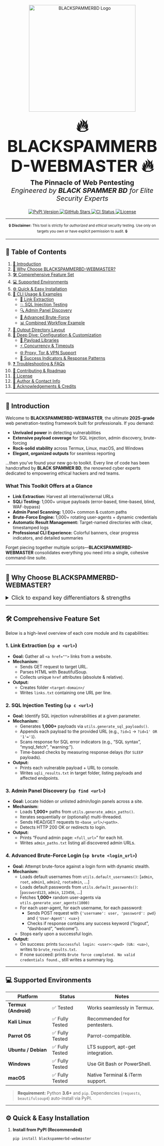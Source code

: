 <p align="center">
  <img src="https://github.com/BlackSpammerBd/blackspammerbd_webmaster/blob/main/1749235408784.jpg" alt="BLACKSPAMMERBD Logo" width="350"/>
</p>

<h1 align="center" style="font-size: 54px; margin: 8px 0;">🔥 BLACKSPAMMERBD-WEBMASTER 🔥</h1>
<p align="center" style="font-size: 22px; margin-top: 4px;">
  <strong>The Pinnacle of Web Pentesting</strong><br/>
  <em>Engineered by <strong>BLACK SPAMMER BD</strong> for Elite Security Experts</em>
</p>

<p align="center">
  <a href="https://pypi.org/project/blackspammerbd-webmaster/">
    <img src="https://img.shields.io/pypi/v/blackspammerbd-webmaster.svg?style=for-the-badge" alt="PyPI Version"/>
  </a>
  <a href="https://github.com/BlackSpammerBd/blackspammerbd-webdev">
    <img src="https://img.shields.io/github/stars/BlackSpammerBd/blackspammerbd-webdev.svg?style=for-the-badge" alt="GitHub Stars"/>
  </a>
  <a href="https://github.com/BlackSpammerBd/blackspammerbd-webdev/actions/workflows/ci.yml">
    <img src="https://img.shields.io/github/actions/workflow/status/BlackSpammerBd/blackspammerbd-webdev/ci.yml?branch=main&style=for-the-badge" alt="CI Status"/>
  </a>
  <a href="https://github.com/BlackSpammerBd/blackspammerbd-webdev/blob/main/LICENSE">
    <img src="https://img.shields.io/github/license/BlackSpammerBd/blackspammerbd-webdev.svg?style=for-the-badge" alt="License"/>
  </a>
</p>

---

<div align="center">
  <sub>🔒 <strong>Disclaimer:</strong> This tool is strictly for <em>authorized</em> and <em>ethical</em> security testing. Use only on targets you own or have explicit permission to audit. 🔒</sub>
</div>

---

## 📑 Table of Contents

1. [🌟 Introduction](#🌟-introduction)  
2. [🚀 Why Choose BLACKSPAMMERBD-WEBMASTER?](#🚀-why-choose-blackspammerbd-webmaster)  
3. [🛠️ Comprehensive Feature Set](#🛠️-comprehensive-feature-set)  
4. [💻 Supported Environments](#💻-supported-environments)  
5. [⚙️ Quick & Easy Installation](#⚙️-quick--easy-installation)  
6. [🎯 CLI Usage & Examples](#🎯-cli-usage--examples)  
   - [🔗 Link Extraction](#🔗-link-extraction)  
   - [💥 SQL Injection Testing](#💥-sql-injection-testing)  
   - [🔍 Admin Panel Discovery](#🔍-admin-panel-discovery)  
   - [🔐 Advanced Brute-Force](#🔐-advanced-brute-force)  
   - [📊 Combined Workflow Example](#📊-combined-workflow-example)  
7. [📂 Output Directory Layout](#📂-output-directory-layout)  
8. [🔧 Deep Dive: Configuration & Customization](#🔧-deep-dive-configuration--customization)  
   - [🧩 Payload Libraries](#🧩-payload-libraries)  
   - [⚡ Concurrency & Timeouts](#⚡-concurrency--timeouts)  
   - [🌐 Proxy, Tor & VPN Support](#🌐-proxy-tor--vpn-support)  
   - [📝 Success Indicators & Response Patterns](#📝-success-indicators--response-patterns)  
9. [❓ Troubleshooting & FAQs](#❓-troubleshooting--faqs)  
10. [🚧 Contributing & Roadmap](#🚧-contributing--roadmap)  
11. [📜 License](#📜-license)  
12. [👥 Author & Contact Info](#👥-author--contact-info)  
13. [🙏 Acknowledgements & Credits](#🙏-acknowledgements--credits)

---

## 🌟 Introduction

Welcome to **BLACKSPAMMERBD-WEBMASTER**, the ultimate **2025-grade** web penetration-testing framework built for professionals. If you demand:

- **Unrivaled power** in detecting vulnerabilities  
- **Extensive payload coverage** for SQL injection, admin discovery, brute-forcing  
- **Rock-solid stability** across Termux, Linux, macOS, and Windows  
- **Elegant, organized outputs** for seamless reporting  

…then you’ve found your new go-to toolkit. Every line of code has been handcrafted by **BLACK SPAMMER BD**, the renowned cyber experts dedicated to empowering ethical hackers and red teams.

### What This Toolkit Offers at a Glance

- **Link Extraction:** Harvest all internal/external URLs  
- **SQLi Testing:** 1,000+ unique payloads (error-based, time-based, blind, WAF-bypass)  
- **Admin Panel Scanning:** 1,000+ common & custom paths  
- **Brute-Force Engine:** 1,000+ rotating user-agents + dynamic credentials  
- **Automatic Result Management:** Target-named directories with clear, timestamped logs  
- **Professional CLI Experience:** Colorful banners, clear progress indicators, and detailed summaries  

Forget piecing together multiple scripts—**BLACKSPAMMERBD-WEBMASTER** consolidates everything you need into a single, cohesive command-line suite.

---

## 🚀 Why Choose BLACKSPAMMERBD-WEBMASTER?

<details>
<summary style="font-size: 18px; cursor: pointer;">Click to expand key differentiators & strengths</summary>

<br/>

### 1. Unmatched Payload Repository  
- **1,000+ SQL Injection Vectors**  
  - **Basic & Classic:**  
    `' OR '1'='1`, `" OR "1"="1`, `' OR '1'='1' --`, etc.  
  - **Error-Based:**  
    `UNION SELECT NULL,NULL --`, `AND SLEEP(5) --`, `DBMS_LOCK.SLEEP(5) --`, and more.  
  - **Time-Based (Blind):**  
    `'; WAITFOR DELAY '0:0:5'--`, `' AND SLEEP(10) --`, `SELECT CASE WHEN (1=1) THEN TO_CHAR(1/0) END`, etc.  
  - **WAF Bypass Techniques:**  
    Encoded payloads, comment injections, double-URL-encoded patterns, random suffix generation.  
  - **Database-Specific Variants:**  
    MSSQL (`xp_cmdshell`, `@@version`), Oracle (`DBMS_LOCK.SLEEP`), MySQL (`benchmark()`), PostgreSQL bypasses, and more.

### 2. Hyper-Extensive Admin Path Scanner  
- **1,000+ Preloaded Paths** for common panels:  
  `/admin/`, `/administrator/`, `/cpanel/`, `/manage/`, `/adminpanel/`, `/admin-console/`, etc.  
- **Dynamic Path Generation:**  
  Numerical suffixes, framework-specific endpoints (WordPress, Joomla, Drupal), custom user-defined lists.  
- **Rapid Discovery:**  
  Multi-threaded scanning optional, with customizable request rates and headers.

### 3. Elite Brute-Force Capability  
- **1,000+ Rotating User-Agent Strings**  
  - Chrome, Firefox, Safari, Edge, Opera—across Windows, macOS, Linux, Android, iOS.  
  - Randomized version numbers for maximum stealth.  
- **Dynamic Credential Sets**  
  - Default username list: `admin`, `root`, `administrator`, `test`, `admin123`, etc.  
  - Default password list: `password123`, `admin`, `123456`, `root`, `toor`, plus custom dictionaries.  
- **Advanced Response Handling:**  
  - Success detected by presence of “logout”, “dashboard”, “welcome” (case-insensitive)  
  - Configurable string/regex patterns for custom login pages  
  - Optional CAPTCHA detection & bypass placeholders

### 4. Seamless Automation & Extensibility  
- **Modular Codebase:**  
  Each function lives in its own module (`extractor.py`, `sql_tester.py`, `admin_finder.py`, `brute_forcer.py`, `utils.py`).  
- **Customizable Config Files:**  
  - Drop a `data/user_agents.txt` to override defaults  
  - Add `custom_admin_paths.txt` or `custom_sql_payloads.txt` for tailored scans  
- **Future-Proof:**  
  Easily add new modules (XSS scanning, RCE detection) under the same CLI interface.

### 5. Professional Quality Output  
- **Auto-Creation of Target Folder:**  
  - Sanitized domain name as folder  
  - `links.txt`, `sqli_results.txt`, `admin_paths.txt`, `brute_results.txt` (timestamped)  
- **Colorful Console Banners & Progress Bars:**  
  - ANSI color codes for visually distinct sections  
  - Clear summary at the end of each scan

### 6. Global Recognition & Support  
- **Trusted by Security Teams Worldwide:**  
  Frequently referenced in professional pentesting blogs, training courses, and global security forums.  
- **Active GitHub Community:**  
  Join the [Facebook Group](https://facebook.com/groups/black.spammar.bd/) or open issues/questions on our [GitHub Repo](https://github.com/BlackSpammerBd/blackspammerbd-webdev).

</details>

---

## 🛠️ Comprehensive Feature Set

Below is a high-level overview of each core module and its capabilities:

### 1. Link Extraction (`sp e <url>`)
- **Goal:** Gather all `<a href="">` links from a website.  
- **Mechanism:**  
  - Sends GET request to target URL.  
  - Parses HTML with BeautifulSoup.  
  - Collects unique `href` attributes (absolute & relative).  
- **Output:**  
  - Creates folder `<target-domain>/`  
  - Writes `links.txt` containing one URL per line.

### 2. SQL Injection Testing (`sp c <url>`)
- **Goal:** Identify SQL injection vulnerabilities at a given parameter.  
- **Mechanism:**  
  - Generates **1,000+** payloads via `utils.generate_sql_payloads()`.  
  - Appends each payload to the provided URL (e.g., `?id=1` → `?id=1' OR '1'='1`).  
  - Scans response for SQL error indicators (e.g., “SQL syntax”, “mysql_fetch”, “warning:”).  
  - Time-based checks by measuring response delays (for `SLEEP` payloads).  
- **Output:**  
  - Prints each vulnerable payload + URL to console.  
  - Writes `sqli_results.txt` in target folder, listing payloads and affected endpoints.

### 3. Admin Panel Discovery (`sp find <url>`)
- **Goal:** Locate hidden or unlisted admin/login panels across a site.  
- **Mechanism:**  
  - Loads **1,000+** paths from `utils.generate_admin_paths()`.  
  - Iterates sequentially or (optionally) multi-threaded.  
  - Sends HEAD/GET requests to `<base_url>/<path>`.  
  - Detects HTTP 200 OK or redirects to login.  
- **Output:**  
  - Prints “Found admin page: `<full_url>`” for each hit.  
  - Writes `admin_paths.txt` listing all discovered admin URLs.

### 4. Advanced Brute-Force Login (`sp brute <login_url>`)
- **Goal:** Attempt brute-force against a login form with dynamic stealth.  
- **Mechanism:**  
  - Loads default usernames from `utils.default_usernames()`: [`admin`, `root`, `admin1`, `admin2`, `rootadmin`, …]  
  - Loads default passwords from `utils.default_passwords()`: [`password123`, `admin`, `123456`, …]  
  - Fetches **1,000+** random user-agents via `utils.generate_user_agents(1000)`  
  - For each user-agent, for each username, for each password:  
    - Sends POST request with `{'username': user, 'password': pwd}` and `{'User-Agent': <ua>}`  
    - Checks if response contains any success keyword (“logout”, “dashboard”, “welcome”).  
  - Stops early upon a successful login.  
- **Output:**  
  - On success: prints `Successful login: <user>:<pwd> (UA: <ua>)`, writes to `brute_results.txt`.  
  - If none succeed: prints `Brute force completed. No valid credentials found.`, still writes a summary log.

---

## 💻 Supported Environments

| Platform           | Status         | Notes                              |
|--------------------|----------------|------------------------------------|
| **Termux (Android)** | ✅ Tested      | Works seamlessly in Termux.        |
| **Kali Linux**       | ✅ Fully Tested | Recommended for pentesters.        |
| **Parrot OS**        | ✅ Fully Tested | Parrot-compatible.                 |
| **Ubuntu / Debian**  | ✅ Fully Tested | LTS support, apt-get integration.  |
| **Windows**          | ✅ Fully Tested | Use Git Bash or PowerShell.        |
| **macOS**            | ✅ Fully Tested | Native Terminal & iTerm support.   |

> **Requirement:** Python **3.6+** and `pip`. Dependencies (`requests`, `beautifulsoup4`) auto-install via PyPI.

---

## ⚙️ Quick & Easy Installation

1. **Install from PyPI (Recommended)**  
   ```bash
   pip install blackspammerbd-webmaster

